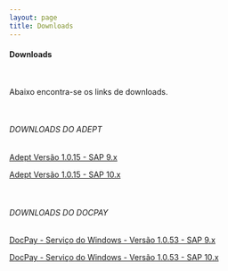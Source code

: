 ```yaml
---
layout: page
title: Downloads
---
```


#### Downloads

<br>

Abaixo encontra-se os links de downloads.
 
<br>

###### DOWNLOADS DO ADEPT

[Adept Versão 1.0.15 - SAP 9.x](https://skill-addons.s3.sa-east-1.amazonaws.com/adept/skill-adept-v1.0.15+(SAP+B1+9.x).zip)

[Adept Versão 1.0.15 - SAP 10.x](https://skill-addons.s3.sa-east-1.amazonaws.com/adept/skill-adept-v1.0.15+(SAP+B1+10.x).zip)
 
<br>

###### DOWNLOADS DO DOCPAY

[DocPay - Serviço do Windows - Versão 1.0.53 - SAP 9.x](https://skill-addons.s3.sa-east-1.amazonaws.com/docpay/sap-9.x_docpay-winservice-x64-v1.0.53.zip)

[DocPay - Serviço do Windows - Versão 1.0.53 - SAP 10.x](https://skill-addons.s3.sa-east-1.amazonaws.com/docpay/sap-10.x_docpay-winservice-x64-v1.0.53.zip)
